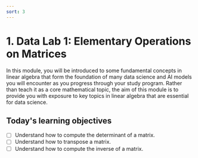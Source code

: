 ```yaml
---
sort: 3
---
```


# 1. Data Lab 1: Elementary Operations on Matrices

In this module, you will be introduced to some fundamental concepts in linear algebra
that form the foundation of many data science and AI models you will encounter
as you progress through your study program. Rather than teach it as a core mathematical
topic, the aim of this module is to provide you with exposure to key topics in linear
algebra that are essential for data science.

## Today's learning objectives
- [ ] Understand how to compute the determinant of a matrix.
- [ ] Understand how to transpose a matrix.
- [ ] Understand how to compute the inverse of a matrix.
